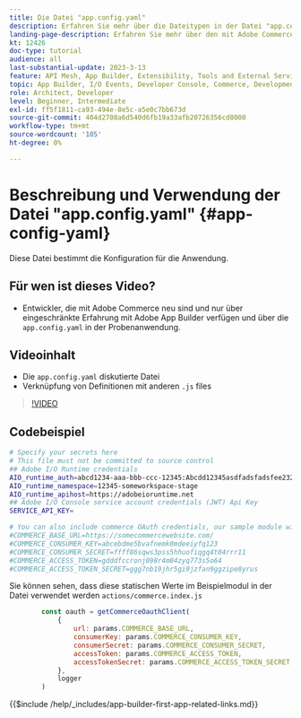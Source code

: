 ```yaml
---
title: Die Datei "app.config.yaml"
description: Erfahren Sie mehr über die Dateitypen in der Datei "app.config.yaml"für diese Beispielanwendung.
landing-page-description: Erfahren Sie mehr über den mit Adobe Commerce verwendeten Adobe Developer App Builder und welche Dateitypen in der Datei app.config.yaml verwendet werden.
kt: 12426
doc-type: tutorial
audience: all
last-substantial-update: 2023-3-13
feature: API Mesh, App Builder, Extensibility, Tools and External Services, Backend Development
topic: App Builder, I/O Events, Developer Console, Commerce, Development, Integrations
role: Architect, Developer
level: Beginner, Intermediate
exl-id: ff5f1811-ca93-494e-8e5c-a5e0c7bb673d
source-git-commit: 404d2708a6d540d6fb19a33afb20726356cd8000
workflow-type: tm+mt
source-wordcount: '105'
ht-degree: 0%

---
```


# Beschreibung und Verwendung der Datei &quot;app.config.yaml&quot; {#app-config-yaml}

Diese Datei bestimmt die Konfiguration für die Anwendung.

## Für wen ist dieses Video?

* Entwickler, die mit Adobe Commerce neu sind und nur über eingeschränkte Erfahrung mit Adobe App Builder verfügen und über die `app.config.yaml` in der Probenanwendung.

## Videoinhalt

* Die `app.config.yaml` diskutierte Datei
* Verknüpfung von Definitionen mit anderen `.js` files

>[!VIDEO](https://video.tv.adobe.com/v/3416592?quality=12&learn=on)

## Codebeispiel

```bash
# Specify your secrets here
# This file must not be committed to source control
## Adobe I/O Runtime credentials
AIO_runtime_auth=abcd1234-aaa-bbb-ccc-12345:Abcdd12345asdfadsfadsfee2323232323232
AIO_runtime_namespace=12345-someworkspace-stage
AIO_runtime_apihost=https://adobeioruntime.net
## Adobe I/O Console service account credentials (JWT) Api Key
SERVICE_API_KEY=

# You can also include commerce OAuth credentials, our sample module will use the following example credentials:
#COMMERCE_BASE_URL=https://somecommercewebsite.com/
#COMMERCE_CONSUMER_KEY=abcebdme5bvafnemk0mdeeiyfq123
#COMMERCE_CONSUMER_SECRET=ffff86sqws3pss5hhuofiqgq4t04rrr11
#COMMERCE_ACCESS_TOKEN=gdddfccronj098r4m04zyq773s5o64
#COMMERCE_ACCESS_TOKEN_SECRET=ggg7nb19jhr5gi9jzfan9ggzipe8yrus
```

Sie können sehen, dass diese statischen Werte im Beispielmodul in der Datei verwendet werden `actions/commerce.index.js`

```javascript
        const oauth = getCommerceOauthClient(
            {
                url: params.COMMERCE_BASE_URL,
                consumerKey: params.COMMERCE_CONSUMER_KEY,
                consumerSecret: params.COMMERCE_CONSUMER_SECRET,
                accessToken: params.COMMERCE_ACCESS_TOKEN,
                accessTokenSecret: params.COMMERCE_ACCESS_TOKEN_SECRET
            },
            logger
        )
```

{{$include /help/_includes/app-builder-first-app-related-links.md}}
